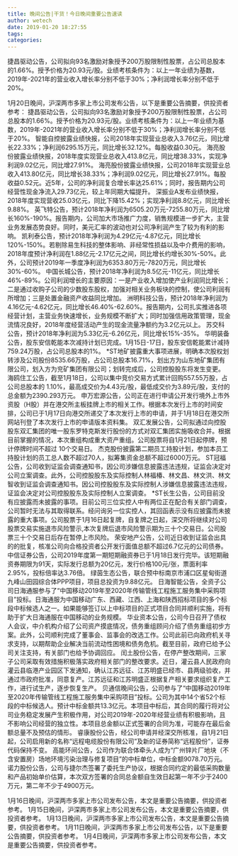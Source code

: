 ```yaml
---
title: 晚间公告|干货！今日晚间重要公告速读
author: wetech
date: 2019-01-20 18:27:55
tags: 
categories: 
---
```

捷昌驱动公告，公司拟向93名激励对象授予200万股限制性股票，占公司总股本的1.66%。授予价格为20.93元/股。业绩考核条件为：以上一年业绩为基数，2019年-2021年的营业收入增长率分别不低于30%；净利润增长率分别不低于20%。
<!-- more -->
1月20日晚间，沪深两市多家上市公司发布公告，以下是重要公告摘要，供投资者参考：
捷昌驱动公告，公司拟向93名激励对象授予200万股限制性股票，占公司总股本的1.66%。授予价格为20.93元/股。业绩考核条件为：以上一年业绩为基数，2019年-2021年的营业收入增长率分别不低于30%；净利润增长率分别不低于20%。
智能自控披露业绩快报，公司2018年实现营业总收入3.76亿元，同比增长22.33%；净利润6295.15万元，同比增长32.12%。每股收益0.30元。
海亮股份披露业绩快报，2018年度实现营业总收入413.8亿元，同比增38.33%，实现净利润9.02亿元，同比增27.91%。
海亮股份披露业绩快报，公司2018年实现营业总收入413.80亿元，同比增长38.33%；净利润9.02亿元，同比增长27.91%。每股收益0.52元。近5年，公司的净利润复合增长率达25.61%；同时，报告期内公司经营性现金净流入29.73亿元，较上年同期大幅提升。
深振业A发布业绩快报，2018年度实现营收25.03亿元，同比下降15.42%；实现净利润8.8亿元，同比增长9.88%。
英飞特公告，预计2018年净利润为6505.20万元-7255.80万元，同比增长160%-190%。报告期内，公司加大市场推广力度，销售规模进一步扩大，主营业务发展态势良好。同时，美元汇率的波动也对公司净利润产生了较为有利的影响。
凯利泰公告，预计2018年净利润为4.29亿元-4.87亿元，同比增长120%-150%。若剔除易生科技的整体影响、非经常性损益以及中介费用的影响，2018年度预计净利润在1.88亿元-2.17亿元之间，同比增长约增长30%-50%。此外，公司预计2019年一季度净利润为6353.80万元-7820万元，同比增长30%-60%。
中国长城公告，预计2018年净利润为8.5亿元-11亿元，同比增长46%-89%。公司利润增长的主要原因：一是产业收入增加使产业利润同比增长；二是通过收购子公司的少数股东股权，加强对相关业务板块的控制，使公司利润有所增加；三是处置金融资产收益同比增加。
洲明科技公告，预计2018年净利润为4.16亿元-4.62亿元，同比增长46.40%-62.60%。报告期内，公司扎实推进各项经营计划，主营业务快速增长，业务规模不断扩大；同时加强信用政策管理，现金流情况良好，2018年度经营活动产生的现金流量净额约为3.2亿元以上。
苏交科公告，预计2018年净利润为5.33亿元-6.26亿元，同比增长15%-35%。
华明装备公告，股东安信乾能本次减持计划已完成。1月15日-17日，股东安信乾能累计减持759.24万股，占公司总股本的1%。
*ST地矿披露重大事项进展，明确本次股权划转涉及公司股份8535.66万股，占公司总股本16.71%，划出方为山东地矿集团有限公司，划入方为兖矿集团有限公司；划转完成后，公司控股股东将发生变更。
海鸥住工公告，截至1月18日，公司以集中竞价交易方式累计回购557.55万股，占公司总股本的 1.10%，最高成交价为4.43元/股，最低成交价为3.89元/股，支付的总金额为2390.293万元。
申万宏源公告，公司正在进行申请公开发行境外上市外资股（H股）并在港交所主板挂牌上市的相关工作。根据本次发行上市的时间安排，公司已于1月17日向港交所递交了本次发行上市的申请，并于1月18日在港交所网站刊登了本次发行上市的申请版本资料集。
双汇发展公告，公司拟通过向控股股东双汇集团的唯一股东罗特克斯发行股份的方式对双汇集团实施吸收合并。根据目前掌握的情况，本次重组构成重大资产重组。公司股票将自1月21日起停牌，预计停牌时间不超过 10个交易日。
杰克股份披露第二期员工持股计划，参加本员工持股计划的员工总人数不超过70人，拟筹集资金总额不超过6000万元。
ST冠福公告，公司收到证监会调查通知书，因公司涉嫌信息披露违法违规，证监会决定对公司立案调查。此外，公司控股股东及实际控制人林福椿、林文昌、林文洪、林文智收到证监会调查通知书。因公司控股股东及实际控制人涉嫌信息披露违法违规，证监会决定对公司控股股东及实际控制人立案调查。
*ST长生公告，公司目前没有应披露而未披露的事项。目前公司三位实控人中有两位正在配合有关部门调查，公司暂时无法与其取得联系。经问询另一位实控人，其回函表示没有应披露而未披露的重大事项。公司股票于1月16日起复牌，自复牌之日起，深交所将继续对公司股票交易实施退市风险警示,本次复牌后退市风险警示期为三十个交易日。公司股票三十个交易日后存在暂停上市风险。
荣安地产公告，公司近日收到证监会出具的的批复，核准公司向合格投资者公开发行面值总额不超过6.7亿元的公司债券。
中信证券公告，公司2019年度第一期短期融资券已于1月18日发行完毕。该短期融资券期限为91天，实际发行总额为20亿元，发行价格100元/张，票面利率2.95%，投标倍率达3.76倍。
绿茵生态公告，联合预中标南京市浦口区星甸街道九峰山田园综合体PPP项目，项目总投资为9.88亿元。
日海智能公告，全资子公司日海通服参与了“中国移动2019年至2020年传输管线工程施工服务集中采购项目”投标。日海通服为中国移动广东、西藏、江西、上海和陕西招标项目的多个标段中标候选人之一。如果能够签订以上中标项目的正式项目合同并顺利实施，将有助于扩大日海通服在中国移动的业务规模。
华业资本公告，公司今日召开了债权人会议，中介机构介绍了公司资产摸底情况，债务重组顾问介绍了债务重组初步方案。此外，公司顺利完成了董事会、监事会的改选工作。公司此前已向政府机关寻求支持，以期帮助企业解决当前流动性困境和债务危机。截至目前，政府已给予公司关注支持，有关部门也给予协调回应。
闰土股份公告，在停产整改期间，三家子公司采取有效措施积极落实政府相关部门的整改要求。近日，灌云县人民政府向灌云县临港产业园区下发通知，确认江苏远征、江苏明盛已经市、县两级验收，并通过市政府批准，同意复产。江苏远征和江苏明盛正根据复产相关要求组织复产工作，进行试生产，逐步恢复生产。
贝通信晚间公告，公司参与了“中国移动2019年至2020年传输管线工程施工服务集中采购项目”投标。公司为其中14个省52个标段的中标候选人。预计中标金额共13.3亿元。本项目中标后，其合同的履行将对公司业务稳定发展产生积极作用，对公司2019年-2020年经营业绩有积极影响，且不影响公司经营的独立性。本项目总金额以正式签署的合同为准，可能存在最后金额总量不及预估的情形。
睿康股份公告，经公司申请并经深交所核准，自1月21日起，公司启用新的名称“远程电缆股份有限公司”及新的证券简称“远程股份”，证券代码保持不变。
高能环间公告，公司作为联合体牵头人成为“广州锌片厂地块（不含安置房）场地环境污染治理与修复项目”的中标单位，中标金额9078.70万元。
诺力股份公告，公司与捷尔杰签署了委托生产协议，根据合同约定的最低采购数量和产品初始单价估算，本次双方签署的合同总金额自生效日起第一年不少于2400万元，第二年不少于4900万元。
 
 
1月16日晚间，沪深两市多家上市公司发布公告，本文是重要公告摘要，供投资者参考。
1月15日晚间，沪深两市多家上市公司发布公告，本文是重要公告摘要，供投资者参考。
1月13日晚间，沪深两市多家上市公司发布公告，本文是重要公告摘要，供投资者参考。
1月11日晚间，沪深两市多家上市公司发布公告，以下是重要公告摘要，供投资者参考。
1月4日晚间，沪深两市多家上市公司发布公告，本文是重要公告摘要，供投资者参考。
